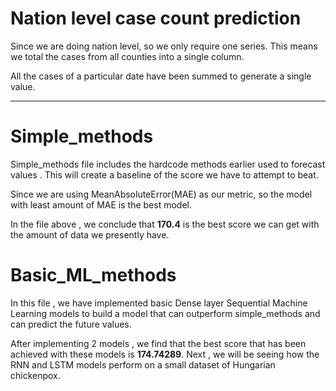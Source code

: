 # Nation level case count prediction
Since we are doing nation level, so we only require one series. This means we total the cases from all counties into a single column. 

All the cases of a particular date have been summed to generate a single value.

---

# Simple_methods

Simple_methods file includes the hardcode methods earlier used to forecast values . This will create a baseline of the score we have to attempt to beat. 

Since we are using MeanAbsoluteError(MAE) as our metric, so the model with least amount of MAE is the best model.

In the file above , we conclude that **170.4** is the best score we can get with the amount of data we presently have.

# Basic_ML_methods

In this file , we have implemented basic Dense layer Sequential Machine Learning models to build a model that can outperform simple_methods and can predict the future values. 

After implementing 2 models , we find that the best score that has been achieved with these models is **174.74289**. Next , we will be seeing how the RNN and LSTM models perform on a small dataset of Hungarian chickenpox.